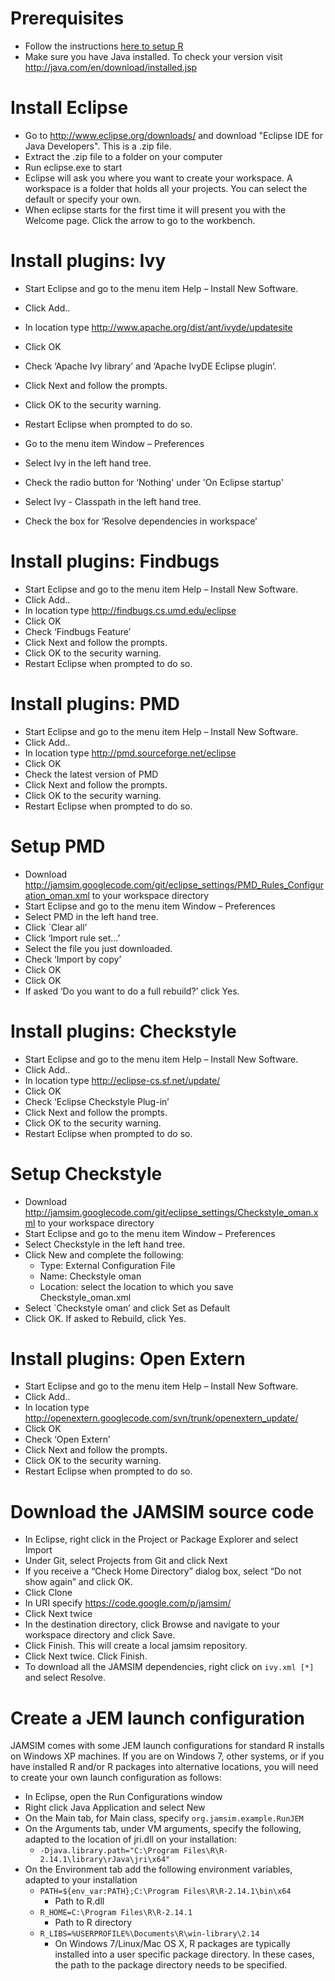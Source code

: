 # Prerequisites #
  * Follow the instructions [here to setup R](SetupR.md)
  * Make sure you have Java installed. To check your version visit http://java.com/en/download/installed.jsp

# Install Eclipse #
  * Go to http://www.eclipse.org/downloads/ and download "Eclipse IDE for Java Developers". This is a .zip file.
  * Extract the .zip file to a folder on your computer
  * Run eclipse.exe to start
  * Eclipse will ask you where you want to create your workspace. A workspace is a folder that holds all your projects. You can select the default or specify your own.
  * When eclipse starts for the first time it will present you with the Welcome page. Click the arrow to go to the workbench.

# Install plugins: Ivy #

  * Start Eclipse and go to the menu item Help – Install New Software.
  * Click Add..
  * In location type http://www.apache.org/dist/ant/ivyde/updatesite
  * Click OK
  * Check ‘Apache Ivy library’ and ‘Apache IvyDE Eclipse plugin’.
  * Click Next and follow the prompts.
  * Click OK to the security warning.
  * Restart Eclipse when prompted to do so.

  * Go to the menu item Window – Preferences
  * Select Ivy in the left hand tree.
  * Check the radio button for ‘Nothing' under 'On Eclipse startup'
  * Select Ivy - Classpath in the left hand tree.
  * Check the box for ‘Resolve dependencies in workspace’

# Install plugins: Findbugs #

  * Start Eclipse and go to the menu item Help – Install New Software.
  * Click Add..
  * In location type http://findbugs.cs.umd.edu/eclipse
  * Click OK
  * Check ‘Findbugs Feature’
  * Click Next and follow the prompts.
  * Click OK to the security warning.
  * Restart Eclipse when prompted to do so.

# Install plugins: PMD #

  * Start Eclipse and go to the menu item Help – Install New Software.
  * Click Add..
  * In location type http://pmd.sourceforge.net/eclipse
  * Click OK
  * Check the latest version of PMD
  * Click Next and follow the prompts.
  * Click OK to the security warning.
  * Restart Eclipse when prompted to do so.

# Setup PMD #
  * Download http://jamsim.googlecode.com/git/eclipse_settings/PMD_Rules_Configuration_oman.xml to your workspace directory
  * Start Eclipse and go to the menu item Window – Preferences
  * Select PMD in the left hand tree.
  * Click `Clear all’
  * Click ‘Import rule set…’
  * Select the file you just downloaded.
  * Check ‘Import by copy’
  * Click OK
  * Click OK
  * If asked ‘Do you want to do a full rebuild?’ click Yes.

# Install plugins: Checkstyle #
  * Start Eclipse and go to the menu item Help – Install New Software.
  * Click Add..
  * In location type http://eclipse-cs.sf.net/update/
  * Click OK
  * Check ‘Eclipse Checkstyle Plug-in’
  * Click Next and follow the prompts.
  * Click OK to the security warning.
  * Restart Eclipse when prompted to do so.

# Setup Checkstyle #
  * Download http://jamsim.googlecode.com/git/eclipse_settings/Checkstyle_oman.xml to your workspace directory
  * Start Eclipse and go to the menu item Window – Preferences
  * Select Checkstyle in the left hand tree.
  * Click New and complete the following:
    * Type: External Configuration File
    * Name: Checkstyle oman
    * Location: select the location to which you save Checkstyle\_oman.xml
  * Select `Checkstyle oman’ and click Set as Default
  * Click OK. If asked to Rebuild, click Yes.

# Install plugins: Open Extern #
  * Start Eclipse and go to the menu item Help – Install New Software.
  * Click Add..
  * In location type http://openextern.googlecode.com/svn/trunk/openextern_update/
  * Click OK
  * Check ‘Open Extern’
  * Click Next and follow the prompts.
  * Click OK to the security warning.
  * Restart Eclipse when prompted to do so.

# Download the JAMSIM source code #
  * In Eclipse, right click in the Project or Package Explorer and select Import
  * Under Git, select Projects from Git and click Next
  * If you receive a “Check Home Directory” dialog box, select “Do not show again” and click OK.
  * Click Clone
  * In URI specify https://code.google.com/p/jamsim/
  * Click Next twice
  * In the destination directory, click Browse and navigate to your workspace directory and click Save.
  * Click Finish. This will create a local jamsim repository.
  * Click Next twice. Click Finish.
  * To download all the JAMSIM dependencies, right click on `ivy.xml [*]` and select Resolve.

# Create a JEM launch configuration #
JAMSIM comes with some JEM launch configurations for standard R installs on Windows XP machines. If you are on Windows 7, other systems, or if you have installed R and/or R packages into alternative locations, you will need to create your own launch configuration as follows:
  * In Eclipse, open the Run Configurations window
  * Right click Java Application and select New
  * On the Main tab, for Main class, specify `org.jamsim.example.RunJEM`
  * On the Arguments tab, under VM arguments, specify the following, adapted to the location of jri.dll on your installation:
    * `-Djava.library.path="C:\Program Files\R\R-2.14.1\library\rJava\jri\x64"`
  * On the Environment tab add the following environment variables, adapted to your installation
    * `PATH=${env_var:PATH};C:\Program Files\R\R-2.14.1\bin\x64`
      * Path to R.dll
    * `R_HOME=C:\Program Files\R\R-2.14.1`
      * Path to R directory
    * `R_LIBS=%USERPROFILE%\Documents\R\win-library\2.14`
      * On Windows 7/Linux/Mac OS X, R packages are typically installed into a user specific package directory. In these cases, the path to the package directory needs to be specified.